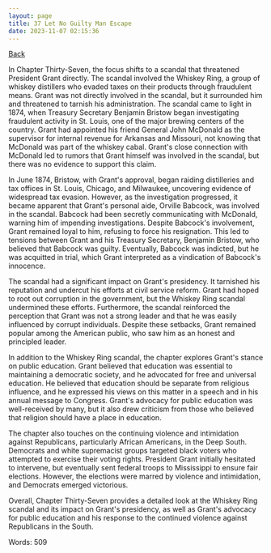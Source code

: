 ```yaml
---
layout: page
title: 37 Let No Guilty Man Escape
date: 2023-11-07 02:15:36
---
```


[Back](./)


In Chapter Thirty-Seven, the focus shifts to a scandal that threatened President Grant directly. The scandal involved the Whiskey Ring, a group of whiskey distillers who evaded taxes on their products through fraudulent means. Grant was not directly involved in the scandal, but it surrounded him and threatened to tarnish his administration. The scandal came to light in 1874, when Treasury Secretary Benjamin Bristow began investigating fraudulent activity in St. Louis, one of the major brewing centers of the country. Grant had appointed his friend General John McDonald as the supervisor for internal revenue for Arkansas and Missouri, not knowing that McDonald was part of the whiskey cabal. Grant's close connection with McDonald led to rumors that Grant himself was involved in the scandal, but there was no evidence to support this claim.

In June 1874, Bristow, with Grant's approval, began raiding distilleries and tax offices in St. Louis, Chicago, and Milwaukee, uncovering evidence of widespread tax evasion. However, as the investigation progressed, it became apparent that Grant's personal aide, Orville Babcock, was involved in the scandal. Babcock had been secretly communicating with McDonald, warning him of impending investigations. Despite Babcock's involvement, Grant remained loyal to him, refusing to force his resignation. This led to tensions between Grant and his Treasury Secretary, Benjamin Bristow, who believed that Babcock was guilty. Eventually, Babcock was indicted, but he was acquitted in trial, which Grant interpreted as a vindication of Babcock's innocence.

The scandal had a significant impact on Grant's presidency. It tarnished his reputation and undercut his efforts at civil service reform. Grant had hoped to root out corruption in the government, but the Whiskey Ring scandal undermined these efforts. Furthermore, the scandal reinforced the perception that Grant was not a strong leader and that he was easily influenced by corrupt individuals. Despite these setbacks, Grant remained popular among the American public, who saw him as an honest and principled leader.

In addition to the Whiskey Ring scandal, the chapter explores Grant's stance on public education. Grant believed that education was essential to maintaining a democratic society, and he advocated for free and universal education. He believed that education should be separate from religious influence, and he expressed his views on this matter in a speech and in his annual message to Congress. Grant's advocacy for public education was well-received by many, but it also drew criticism from those who believed that religion should have a place in education.

The chapter also touches on the continuing violence and intimidation against Republicans, particularly African Americans, in the Deep South. Democrats and white supremacist groups targeted black voters who attempted to exercise their voting rights. President Grant initially hesitated to intervene, but eventually sent federal troops to Mississippi to ensure fair elections. However, the elections were marred by violence and intimidation, and Democrats emerged victorious.

Overall, Chapter Thirty-Seven provides a detailed look at the Whiskey Ring scandal and its impact on Grant's presidency, as well as Grant's advocacy for public education and his response to the continued violence against Republicans in the South.

Words: 509